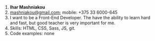 1. **Ihar Mashniakou**
2. mashniakou@gmail.com; mobile: +375 33 6000-645
3. I want to be a Front-End Developer. The have the ability to learn hard and fast, but good teacher is very important for me.
4. Skills: HTML, CSS, Sass, JS, git.
5. Code examples: none